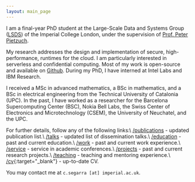 ```yaml
---
layout: main_page
---
```


I am a final-year PhD student at the Large-Scale Data and Systems Group ([LSDS](https://lsds.doc.ic.ac.uk/)) of the Imperial College London, under the supervision of [Prof. Peter Pietzuch](https://www.doc.ic.ac.uk/~prp/).

My research addresses the design and implementation of secure, high-performance, runtimes for the cloud.
I am particularly interested in serverless and confidential computing.
Most of my work is open-source and available on [Github](https://github.com/csegarragonz).
During my PhD, I have interned at Intel Labs and IBM Research.

I received a MSc in advanced mathematics, a BSc in mathematics, and a BSc in electrical engineering from the Technical University of Catalonia (UPC).
In the past, I have worked as a researcher for the Barcelona Supercomputing Center (BSC), Nokia Bell Labs, the Swiss Center of Electronics and Microtechnology (CSEM), the University of Neuchatel, and the UPC.

For further details, follow any of the following links:\\
[/publications](/pages/publications.html) - updated publication list.\\
[/talks](/pages/talks.html) - updated list of dissemination talks.\\
[/education](/pages/education.html) - past and current education.\\
[/work](/pages/work.html) - past and current work experience.\\
[/service](/pages/service.html) - service in academic conferences.\\
[/projects](/pages/projects.html) - past and current research projects.\\
[/teaching](/pages/teaching.html) - teaching and mentoring experience.\\
[/cv](/assets/SegarraCarlos_CV.pdf){:target="_blank"} - up-to-date CV.

You may contact me at `c.segarra [at] imperial.ac.uk`.
